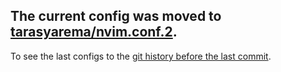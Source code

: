 ## The current config was moved to [tarasyarema/nvim.conf.2](https://github.com/tarasyarema/nvim.conf.2).

To see the last configs to the [git history before the last commit](https://github.com/tarasyarema/nvim.conf/tree/3949496fd8b7668bf11eb929e05ce493242920aa).
